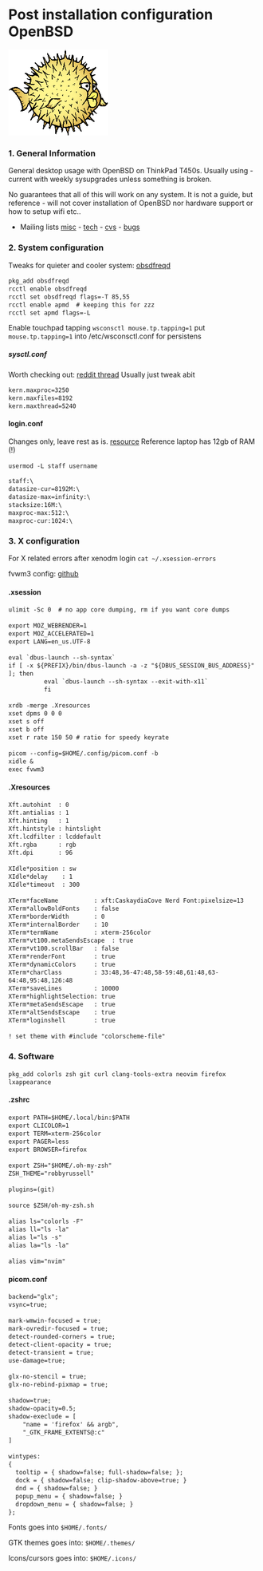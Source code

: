 # Post installation configuration OpenBSD
![Puffy OpenBSD logo](images/puffy.png)
### 1. General Information
General desktop usage with OpenBSD on ThinkPad T450s.
Usually using -current with weekly sysupgrades unless something is broken.

No guarantees that all of this will work on any system. It is not a guide, but reference - will not cover installation of OpenBSD nor hardware support or how to setup wifi etc..

- Mailing lists
[misc](https://marc.info/?l=openbsd-misc) - [tech](https://marc.info/?l=openbsd-tech) - [cvs](https://marc.info/?l=openbsd-cvs) - [bugs](https://marc.info/?l=openbsd-bugs)



### 2. System configuration
Tweaks for quieter and cooler system: [obsdfreqd](https://dataswamp.org/~solene/2022-03-21-openbsd-cool-frequency.html)
```
pkg_add obsdfreqd
rcctl enable obsdfreqd
rcctl set obsdfreqd flags=-T 85,55
rcctl enable apmd  # keeping this for zzz
rcctl set apmd flags=-L
```

Enable touchpad tapping
``` wsconsctl mouse.tp.tapping=1 ```
put ``` mouse.tp.tapping=1``` into /etc/wsconsctl.conf for persistens


##### sysctl.conf
Worth checking out: [reddit thread](https://www.reddit.com/r/openbsd/comments/exm01m/how_to_calculate_shared_memory_limits_and/)
Usually just tweak abit
```
kern.maxproc=3250
kern.maxfiles=8192
kern.maxthread=5240
```

#### login.conf
Changes only, leave rest as is. [resource](https://sohcahtoa.org.uk/openbsd.html) 
Reference laptop has 12gb of RAM (!)

``` usermod -L staff username ```
```
staff:\
datasize-cur=8192M:\
datasize-max=infinity:\
stacksize:16M:\
maxproc-max:512:\
maxproc-cur:1024:\
```

### 3. X configuration
For X related errors after xenodm login ``` cat ~/.xsession-errors ```

fvwm3 config: [github](https://github.com/typicat/dots/blob/main/config)


#### .xsession
```
ulimit -Sc 0  # no app core dumping, rm if you want core dumps

export MOZ_WEBRENDER=1
export MOZ_ACCELERATED=1
export LANG=en_us.UTF-8

eval `dbus-launch --sh-syntax`
if [ -x ${PREFIX}/bin/dbus-launch -a -z "${DBUS_SESSION_BUS_ADDRESS}" ]; then
          eval `dbus-launch --sh-syntax --exit-with-x11`
          fi

xrdb -merge .Xresources
xset dpms 0 0 0
xset s off
xset b off
xset r rate 150 50 # ratio for speedy keyrate

picom --config=$HOME/.config/picom.conf -b
xidle &
exec fvwm3
```

#### .Xresources
```
Xft.autohint  : 0
Xft.antialias : 1
Xft.hinting   : 1
Xft.hintstyle : hintslight
Xft.lcdfilter : lcddefault
Xft.rgba      : rgb
Xft.dpi       : 96

XIdle*position : sw
XIdle*delay    : 1
XIdle*timeout  : 300

XTerm*faceName          : xft:CaskaydiaCove Nerd Font:pixelsize=13
XTerm*allowBoldFonts    : false
XTerm*borderWidth       : 0
XTerm*internalBorder    : 10
XTerm*termName          : xterm-256color
XTerm*vt100.metaSendsEscape  : true
XTerm*vt100.scrollBar   : false
XTerm*renderFont        : true
XTerm*dynamicColors     : true
XTerm*charClass         : 33:48,36-47:48,58-59:48,61:48,63-64:48,95:48,126:48
XTerm*saveLines         : 10000
XTerm*highlightSelection: true
XTerm*metaSendsEscape   : true
XTerm*altSendsEscape    : true
XTerm*loginshell        : true

! set theme with #include "colorscheme-file"

```


### 4. Software
```
pkg_add colorls zsh git curl clang-tools-extra neovim firefox lxappearance
```

#### .zshrc
```
export PATH=$HOME/.local/bin:$PATH
export CLICOLOR=1
export TERM=xterm-256color
export PAGER=less
export BROWSER=firefox

export ZSH="$HOME/.oh-my-zsh"
ZSH_THEME="robbyrussell"

plugins=(git)

source $ZSH/oh-my-zsh.sh

alias ls="colorls -F"
alias ll="ls -la"
alias l="ls -s"
alias la="ls -la"

alias vim="nvim"
```
#### picom.conf
``` 
backend="glx";
vsync=true;

mark-wmwin-focused = true;
mark-ovredir-focused = true;
detect-rounded-corners = true;
detect-client-opacity = true;
detect-transient = true;
use-damage=true;

glx-no-stencil = true;
glx-no-rebind-pixmap = true;

shadow=true;
shadow-opacity=0.5;
shadow-execlude = [
    "name = 'firefox' && argb",
    "_GTK_FRAME_EXTENTS@:c"
]

wintypes:
{
  tooltip = { shadow=false; full-shadow=false; };
  dock = { shadow=false; clip-shadow-above=true; }
  dnd = { shadow=false; }
  popup_menu = { shadow=false; }
  dropdown_menu = { shadow=false; }
};
```

Fonts goes into ``` $HOME/.fonts/ ```

GTK themes goes into:  ``` $HOME/.themes/ ```

Icons/cursors goes into: ``` $HOME/.icons/ ```
